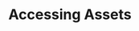 # Accessing Assets

<!-- <div class="ahead">
<h4>Exercise Goals</h4>
<ul>
    <li>Create a Content Creator role that allows the content team to do the following:</li>
    <ul>
        <li>Add and Edit Web Content</li>
        <li>Add and Edit Blogs</li>
        <li>Add and Edit Images</li>
    </ul>
    <li>Create the user Omar Miles</li>
    <li>Assign Omar the Content Creator role</li>
    <li>Log in as Omar Miles and create a Blog post</li>
</ul>
</div>

## Create a New Site Content Creator Role

1. **Open** the _Menu_.  
* **Go to** _`Control Panel → Users → Roles`_.  
* **Click** the _Site Roles_ tab.
    - The _Site Content Reviewer_ Role was auto-generated from the last exercise we did.
* **Click** the _Add_ button at the top right.
* **Type** `Site Content Creator` for the _Title_.
* **Type** a _Description_ for the new _Role_.
* **Click** _Save_.

<img src="../images/site-content-creator-creation.png" style="max-height:24%;">

## Add Site Administration Access and View Permissions for Web Content

1. **Click** the _Define Permissions_ tab.  
* **Open** the _Site Administration_ drop-down.
* **Open** the _Content & Data_ drop-down.
* **Click** the _Web Content_ option.
* **Check** _Access in Site Administration_ under _General Permissions_.
* **Check** _View_ under _General Permissions_.

<img src="../images/site-admin-and-view.png" style="max-height:30%;">

## Add the Add Folder and View Permissions for Web Content

1. **Check** _Add Folder_ under _Web Content_.
* **Check** _View_ under _Web Content_.

<img src="../images/folder-view.png" style="max-height:30%;">

## Add the Add Subfolder, Web Content, Update, and View Permissions

1. **Check** _Add Subfolder_ under _Web Content Folder_.
* **Check** _Add Web Content_ under _Web Content Folder_.
* **Check** _Update_ under _Web Content Folder_.
* **Check** _View_ under _Web Content Folder_.

<img src="../images/subfolder-content-update.png" style="max-height:30%;">

## Add the Update and View Permissions for Web Content Articles

1. **Check** _Update_ under _Web Content Article_.
* **Check** _View_ under _Web Content Article_.
* **Click** _Save_ at the very bottom.

<img src="../images/update-view-article.png" style="max-height:35%;">

## Add Site Administration Access and View Permissions for Blogs

1. **Open** the _Site Administration_ drop-down.
* **Open** the _Content & Data_ drop-down.
* **Click** the _Blogs_ option.
* **Check** _Access in Site Administration_ under _General Permissions_.
* **Check** _View_ under _General Permissions_.

<img src="../images/site-admin-and-view-blogs.png" style="max-height:25%;">

## Add the Add Entry Permission for All Blog Entries

1. **Check** _Add Entry_ under _Blog Entries_.

<img src="../images/add-blog-entries.png" style="max-height:21%;">

## Add the Add, Delete, Update Discussion, Update, and View Permissions for Blogs

1. **Check** _Add Discussion_ under _Blogs Entry_.
* **Check** _Delete Discussion_ under _Blogs Entry_.
* **Check** _Update_ under _Blogs Entry_.
* **Check** _Update Discussion_ under _Blogs Entry_.
* **Check** _View_ under _Blogs Entry_.
* **Check** _Save_.

<img src="../images/update-discussion-blogs.png" style="max-height:30%;">

## Add Site Administration Access and View Permissions for Documents and Media

1. **Open** the _Site Administration_ drop-down.
* **Open** the _Content & Data_ drop-down.
* **Click** the _Documents and Media_ option.
* **Check** _Access in Site Administration_ under _General Permissions_.
* **Check** _View_ under _General Permissions_.

<img src="../images/site-admin-and-view-docs.png" style="max-height:30%;">

## Add the Add Folder and View Permissions for Documents

1. **Check** _Add Folder_ under _Documents_.
* **Check** _View_ under _Documents_.

<img src="../images/folder-view-docs.png" style="max-height:30%;">

## Add the Add Subfolder, Document, Update, and View Permissions for Document Folders

1. **Check** _Add Document_ under _Documents Folder_.
* **Check** _Add Subfolder_ under _Documents Folder_.
* **Check** _Update_ under _Documents Folder_.
* **Check** _View_ under _Documents Folder_.

<img src="../images/subfolder-doc-update.png" style="max-height:30%;">

## Add the Update and View Permissions for Individual Documents

1. **Check** _Update_ under _Document_.
* **Check** _View_ under _Document_.
* **Click** _Save_ at the very bottom.

<img src="../images/update-view-doc.png" style="max-height:25%;">

## Add Omar Miles as a User in the Platform

1. **Open** the _Menu_.  
* **Go to** _`Control Panel → Users → Users and Organizations`_.
* **Click** the _Add_ button.
* **Type** the following under _User Display Data_:
    - `omar.miles` as the _Screen Name_
    - `omar.miles@livingstone.com` as the _Email Address_
* **Type** the following under _Personal Information_:
    - `Omar` as the _First Name_
    - `Miles` as the _Last Name_
* **Click** _Save_ at the bottom of the page.

<img src="../images/user-info.png" style="max-height:38%;">

## Make Omar a Member of the Livingstone Life Site

1. **Click** _Memberships_ on the left.
* **Click** _Select_ next to _Sites_.
* **Choose** _Livingstone Life_.
* **Click** _Save_.

<img src="../images/omar-added.png" style="max-height:32%;">

## Assign Omar to the Site Content Creator Role

1. **Click** _Roles_ on the left.
* **Click** _Select_ next to _Site Roles_.
* **Choose** _Site Content Creator_.
* **Click** _Save_.

<img src="../images/content-creator-assigned.png" style="max-height:30%;">

## Set a Password for Omar

1. **Click** _Password_ on the left.
* **Type** `test` as the password.
* **Type** the new password again.
* **Click** _Save_.

<img src="../images/omar-password.png" style="max-height:30%;">

## Log in as Omar Miles

1. **Click** the _User_ icon in the top right corner of the screen.
* **Choose** _Sign Out_ at the bottom of the drop-down.
* **Click** _Sign In_ at the top right corner of the page.
* **Type** `omar.miles@livingstone.com` for the _Email Address_.
* **Type** `test` as the password.
* **Click** _Sign In_.
* **Click** _I Agree_.
* **Type** a new password for Omar's account.
    - This must be a different password from the one we set in the _Control Panel_ above.
* **Click** _Save_.
* **Choose** a password reminder query.
* **Type** in your answer.
* **Click** _Save_.

<img src="../images/omar-logged-in.png" style="max-height:40%;">

## Go to the Livingstone Life Site

1. **Click** the _User_ icon in the top right corner of the screen.
* **Choose** _My Sites_.
* **Click** the _My Sites_ tab.
* **Choose** the _Livingstone Life_ site.

<img src="../images/livingstone-life.png" style="max-height:30%;">

## Add a Blog

1. **Open** the _Menu_.  
* **Go to** _`Content & Data → Blogs`_ in the _Site Administration_ panel.
* **Click** the _Add_ button.
* **Type** `I Dream of Fiji` as the _Title_.
* **Type** `Reflections on my time in the islands of the South Pacific` as the _Subtitle_.
* **Open** your `fiji.txt` file found in your module exercises folder.
* **Copy** the text.
* **Paste** the text below the subtitle.
* **Drop** the `fiji.jpg` file from your Course Module exercises folder into the box at the top of the page.
* **Click** _Publish_ at the bottom of the page.

<img src="../images/first-blog.png" style="max-height:45%;">

---

## Bonus Exercises:

1. Create a new user named Maria Flores in _Users and Organizations_ and make her a member of the main site.
2. Grant the new user the _Site Content Creator_ role.
3. Log in as Maria Flores.
4. Create Basic Web Content and publish it on the main _Livingstone Hotels & Resorts_ site. -->
